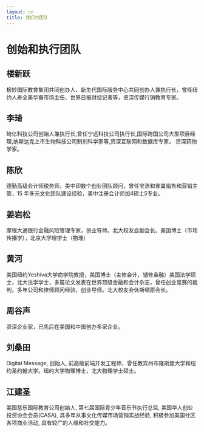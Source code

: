 ```yaml
---
layout: cn
title: 我们的团队
---
```

# 创始和执行团队

## 楼新跃 
极妙国际教育集团共同创办人、新生代国际服务中心共同创办人兼执行长，曾任纽约人寿全美华裔市场主任、世界日报财经记者等，资深传媒行销教育专家。

## 李琦
琦亿科技公司创始人兼执行长,曾任宁远科技公司执行长,国际跨国公司大型项目经理,纳斯达克上市生物科技公司制剂科学家等,资深互联网和数据库专家， 资深药物学家。

## 陈欣
德勤高级会计师税务师，美中印数个创业团队顾问，曾任宝洁和雀巢销售和营销主管，15 年多元文化团队建设经验，美中注册会计师加4硕士5专业。

## 姜岩松
摩根大通银行金融风险管理专家，创业导师。北大校友会副会长。美国博士（市场传播学），北京大学理学士（物理）

## 黄河
美国纽约Yeshiva大学商学院教授，美国博士（主修会计，辅修金融）美国法学硕士，北大法学学士，多篇论文发表在世界顶级金融和会计杂志，曾任创业竞赛的裁判，多年公司和律师顾问经验，创业导师。北大校友会休斯頓原会长。

## 周谷声
资深企业家，已先后在美国和中国创办多家企业。

## 刘桑田
Digital Message, 创始人, 前高级前端开发工程师，曾任教宾州布隆斯堡大学和纽约圣约翰大学。纽约大学物理博士，北大物理学士硕士。

## 江建圣

美国慈乐国际教育公司创始人,
第七届国际青少年音乐节执行总监, 美国华人创业投资协会会员(CASA), 具多年从事文化传媒市场营销实战经验, 积极参加美国社区各项商业活动, 具有较广的人缘和社交能力。
